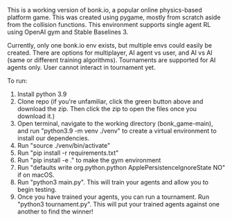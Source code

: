 This is a working version of bonk.io, a popular online physics-based platform game. This was created using pygame, mostly from scratch aside from the collision functions. This environment supports single agent RL using OpenAI gym and Stable Baselines 3. 

Currently, only one bonk.io env exists, but multiple envs could easily be created. There are options for multiplayer, AI agent vs user, and AI vs AI (same or different training algorithms). Tournaments are supported for AI agents only. User cannot interact in tournament yet.

To run:
1. Install python 3.9
2. Clone repo (if you're unfamiliar, click the green button above and download the zip. Then click the zip to open the files once you download it.)
3. Open terminal, navigate to the working directory (bonk_game-main), and run "python3.9 -m venv ./venv" to create a virtual environment to install our dependencies.
4. Run "source ./venv/bin/activate"
5. Run "pip install -r requirements.txt"
6. Run "pip install -e ." to make the gym environment
7. Run "defaults write org.python.python ApplePersistenceIgnoreState NO" if on macOS.
8. Run "python3 main.py". This will train your agents and allow you to begin testing.
9. Once you have trained your agents, you can run a tournament. Run "python3 tournament.py". This will put your trained agents against one another to find the winner! 


